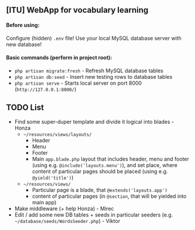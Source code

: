 ## [ITU] WebApp for vocabulary learning

#### Before using:
Configure (hidden) `.env` file! Use your local MySQL database server with new database!

#### Basic commands (perform in project root):
* `php artisan migrate:fresh` - Refresh MySQL database tables
* `php artisan db:seed` - Insert new testing rows to database tables
* `php artisan serve` - Starts local server on port 8000 (`http://127.0.0.1:8000/`)

## TODO List
* Find some super-duper template and divide it logical into blades -  Honza
  * `~/resources/views/layouts/`
    * Header
    * Menu
    * Footer
    * Main `app.blade.php` layout that includes header, menu and footer (using e.g. `@include('layouts.menu')`), and set place, where content of particular pages should be placed (using e.g. `@yield('title')`)
  * `~/resources/views/`
    * Particular page is a blade, that `@extends('layouts.app')`
    * content of particular pages (in `@section`, that will be yielded into main app)
* Make middleware (+ help Honza) - Mirec
* Edit / add some new DB tables + seeds in particular seeders (e.g. `~/database/seeds/WordsSeeder.php`) - Viktor
